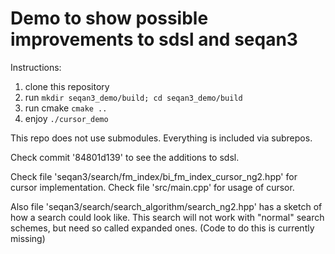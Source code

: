 # Demo to show possible improvements to sdsl and seqan3

Instructions:
1. clone this repository
2. run `mkdir seqan3_demo/build; cd seqan3_demo/build`
3. run cmake `cmake ..`
4. enjoy `./cursor_demo`


This repo does not use submodules. Everything is included via subrepos.

Check commit '84801d139' to see the additions to sdsl.

Check file 'seqan3/search/fm_index/bi_fm_index_cursor_ng2.hpp' for cursor implementation.
Check file 'src/main.cpp' for usage of cursor.

Also file 'seqan3/search/search_algorithm/search_ng2.hpp' has a sketch of how a search could look like.
This search will not work with "normal" search schemes, but need so called expanded ones. (Code to do this is currently missing)

